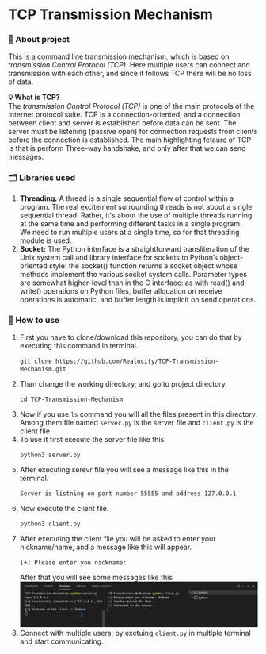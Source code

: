 # TCP Transmission Mechanism

### 📝 About project
This is a command line transmission mechanism, which is based on *transmission Control Protocol (TCP)*. Here multiple users can connect and transmission with each other, and since it follows TCP there will be no loss of data.

**💡 What is TCP?**\
The *transmission Control Protocol (TCP)* is one of the main protocols of the Internet protocol suite. TCP is a connection-oriented, and a connection between client and server is established before data can be sent. The server must be listening (passive open) for connection requests from clients before the connection is established. The main highlighting fetaure of TCP is that is perform Three-way handshake, and only after that we can send messages.

### 🗂 Libraries used
1. **Threading:** A thread is a single sequential flow of control within a program. The real excitement surrounding threads is not about a single sequential thread. Rather, it's about the use of multiple threads running at the same time and performing different tasks in a single program.\
We need to run multiple users at a single time, so for that threading module is used.
2. **Socket:** The Python interface is a straightforward transliteration of the Unix system call and library interface for sockets to Python’s object-oriented style: the socket() function returns a socket object whose methods implement the various socket system calls. Parameter types are somewhat higher-level than in the C interface: as with read() and write() operations on Python files, buffer allocation on receive operations is automatic, and buffer length is implicit on send operations.

### 🧱 How to use
1. First you have to clone/download this repository, you can do that by executing this command in terminal.
    ```shell
    git clone https://github.com/Realocity/TCP-Transmission-Mechanism.git
    ```
2. Than change the working directory, and go to project directory.
    ```shell
    cd TCP-Transmission-Mechanism
    ```
3. Now if you use `ls` command you will all the files present in this directory. Among them file named `server.py` is the server file and `client.py` is the client file.
4. To use it first execute the server file like this.
    ```shell
    python3 server.py
    ```
5. After executing serevr file you will see a message like this in the terminal.
    ```shell
    Server is listning on port number 55555 and address 127.0.0.1
    ```
5. Now execute the client file. 
    ```shell
    python3 client.py
    ``` 
6. After executing the client file you will be asked to enter your nickname/name, and a message like this will appear.
    ```shell
    [+] Please enter you nickname: 
    ```
    After that you will see some messages like this 
    ![Image](./assets/Image_01.png)
7. Connect with multiple users, by exetuing `client.py` in multiple terminal and start communicating.
